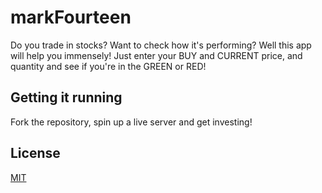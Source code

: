 # markFourteen

Do you trade in stocks? Want to check how it's performing? Well this app will help you immensely! Just enter your BUY and CURRENT price, and quantity and see if you're  in the GREEN or RED!

## Getting it running

Fork the repository, spin up a live server and get investing!

## License
[MIT](https://choosealicense.com/licenses/mit/)